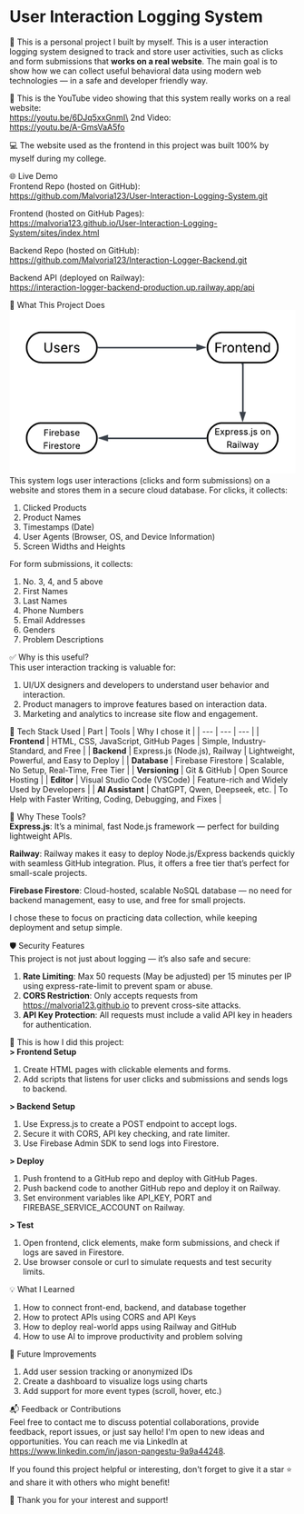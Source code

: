 # User Interaction Logging System
🚀 This is a personal project I built by myself. This is a user interaction logging system designed to track and store user activities, such as clicks and form submissions that **works on a real website**. The main goal is to show how we can collect useful behavioral data using modern web technologies — in a safe and developer friendly way.

🎦 This is the YouTube video showing that this system really works on a real website:\
https://youtu.be/6DJq5xxGnmI\
2nd Video:\
https://youtu.be/A-GmsVaA5fo

💻 The website used as the frontend in this project was built 100% by myself during my college.

🌐 Live Demo\
Frontend Repo (hosted on GitHub):\
https://github.com/Malvoria123/User-Interaction-Logging-System.git

Frontend (hosted on GitHub Pages):\
https://malvoria123.github.io/User-Interaction-Logging-System/sites/index.html

Backend Repo (hosted on GitHub):\
https://github.com/Malvoria123/Interaction-Logger-Backend.git

Backend API (deployed on Railway):\
https://interaction-logger-backend-production.up.railway.app/api

🧠 What This Project Does\
![User Interaction Logging Diagram](assets/Diagram_intera_logs.png)\
This system logs user interactions (clicks and form submissions) on a website and stores them in a secure cloud database. For clicks, it collects:
1. Clicked Products
2. Product Names
3. Timestamps (Date)
4. User Agents (Browser, OS, and Device Information)
5. Screen Widths and Heights

For form submissions, it collects:
1. No. 3, 4, and 5 above
2. First Names
3. Last Names
4. Phone Numbers
5. Email Addresses
6. Genders
7. Problem Descriptions

✅ Why is this useful?\
This user interaction tracking is valuable for:
1. UI/UX designers and developers to understand user behavior and interaction.
2. Product managers to improve features based on interaction data.
3. Marketing and analytics to increase site flow and engagement.

🧰 Tech Stack Used
| Part | Tools | Why I chose it |
| --- | --- | --- |
| **Frontend**  | HTML, CSS, JavaScript, GitHub Pages | Simple, Industry-Standard, and Free |
| **Backend** | Express.js (Node.js), Railway | Lightweight, Powerful, and Easy to Deploy |
| **Database** | Firebase Firestore | Scalable, No Setup, Real-Time, Free Tier |
| **Versioning** | Git & GitHub | Open Source Hosting |
| **Editor** | Visual Studio Code (VSCode) | Feature-rich and Widely Used by Developers |
| **AI Assistant** | ChatGPT, Qwen, Deepseek, etc. | To Help with Faster Writing, Coding, Debugging, and Fixes |

🚀 Why These Tools?\
**Express.js**: It’s a minimal, fast Node.js framework — perfect for building lightweight APIs.

**Railway**: Railway makes it easy to deploy Node.js/Express backends quickly with seamless GitHub integration. Plus, it offers a free tier that’s perfect for small-scale projects.

**Firebase Firestore**: Cloud-hosted, scalable NoSQL database — no need for backend management, easy to use, and free for small projects.

I chose these to focus on practicing data collection, while keeping deployment and setup simple.

🛡️ Security Features\
This project is not just about logging — it’s also safe and secure:
1. **Rate Limiting**: Max 50 requests (May be adjusted) per 15 minutes per IP using express-rate-limit to prevent spam or abuse.
2. **CORS Restriction**: Only accepts requests from https://malvoria123.github.io to prevent cross-site attacks.
3. **API Key Protection**: All requests must include a valid API key in headers for authentication.

🧩 This is how I did this project:\
**> Frontend Setup**
1. Create HTML pages with clickable elements and forms.
2. Add scripts that listens for user clicks and submissions and sends logs to backend.

**> Backend Setup**

1. Use Express.js to create a POST endpoint to accept logs.
2. Secure it with CORS, API key checking, and rate limiter.
3. Use Firebase Admin SDK to send logs into Firestore.

**> Deploy**

1. Push frontend to a GitHub repo and deploy with GitHub Pages.
2. Push backend code to another GitHub repo and deploy it on Railway.
3. Set environment variables like API_KEY, PORT and FIREBASE_SERVICE_ACCOUNT on Railway.

**> Test**
1. Open frontend, click elements, make form submissions, and check if logs are saved in Firestore.
2. Use browser console or curl to simulate requests and test security limits.

💡 What I Learned
1. How to connect front-end, backend, and database together
2. How to protect APIs using CORS and API Keys
3. How to deploy real-world apps using Railway and GitHub
4. How to use AI to improve productivity and problem solving

📌 Future Improvements
1. Add user session tracking or anonymized IDs
2. Create a dashboard to visualize logs using charts
3. Add support for more event types (scroll, hover, etc.)

📬 Feedback or Contributions\
Feel free to contact me to discuss potential collaborations, provide feedback, report issues, or just say hello! I'm open to new ideas and opportunities. You can reach me via LinkedIn at https://www.linkedin.com/in/jason-pangestu-9a9a44248.

If you found this project helpful or interesting, don't forget to give it a star ⭐️ and share it with others who might benefit!

🚀 Thank you for your interest and support!